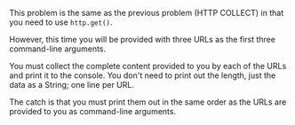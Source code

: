 This problem is the same as the previous problem (HTTP COLLECT) in that you need to use `http.get()`.

However, this time you will be provided with three URLs as the first three command-line arguments.

You must collect the complete content provided to you by each of the URLs and print it to the console. You don't need to print out the
length, just the data as a String; one line per URL.

The catch is that you must print them out in the same order as the URLs are provided to you as command-line arguments.
